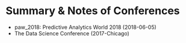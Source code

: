 # Summary & Notes of Conferences

- paw_2018: Predictive Analytics World 2018 (2018-06-05)
- The Data Science Conference (2017-Chicago)